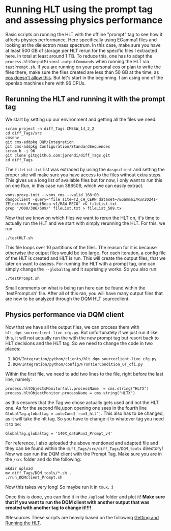 # Running HLT using the prompt tag and assessing physics performance
Basic scripts on running the HLT with the offline "prompt" tag to see how it affects physics performance. Here specifically using EGamma1 files and looking at the dielectron mass spectrum. In this case, make sure you have at least 500 GB of storage per HLT rerun for the specific files I extracted here. In total at least around 1 TB. To reduce this, one has to adapt the `process.hltOutputMinimsl.outputCommands` when running the HLT via `testPrompt.sh`. 
 If you are running on your personal eos or plan to write the files there, make sure the files created are less than 50 GB at the time, as [eos doesn't allow this](https://cernbox.docs.cern.ch/web/quota/). But let's start in the beginning. I am using one of the openlab machines here with 96 CPUs.

## Rerunning the HLT and running it with the prompt tag
We start by setting up our environment and getting all the files we need:
```
scram project -n diff_Tags CMSSW_14_2_2
cd diff_Tags/src
cmsenv
git cms-addpkg DQM/Integration
git cms-addpkg Configuration/StandardSequences
scram b -j 96
git clone git@github.com:jprendi/diff_Tags.git
cd diff_Tags
```
The `fileList.txt` list was extraced by using the `dasgoclient` and setting the proper site will make sure you have access to the files without extra steps. This gives us a long list of available files but for now, I only want to run this on one Run, in this case run 386509, which we can easily extract.
```
voms-proxy-init --voms cms --valid 168:00
dasgoclient -query='file site=T2_CH_CERN dataset=/EGamma1/Run2024I-ZElectron-PromptReco-v1/RAW-RECO' >& fileList.txt 
grep '/000/386/509/' fileList.txt > fileList_509.tx
```
Now that we know on which files we want to rerun the HLT on, it's time to actually run the HLT and we start with simply rerunning the HLT. For this, we run
```
./testHLT.sh
```
This file loops over 10 partitions of the files. The reason for it is because otherwise the output files would be too large. For each iteration, a config file of the HLT is created and HLT is run. This will create the output files, that we later on want to assess. For running the HLT with a prompt tag, one can simply change the `--globaltag` and it suprisingly works. So you also run:
```
./testPrompt.sh
```
Small comments on what is being ran here can be found within the `testPrompt.sh' file. After all of this ran, you will have many output files that are now to be analyzed through the DQM HLT sourceclient.

## Physics performance via DQM client
Now that we have all the output files, we can process them with `hlt_dqm_sourceclient-live_cfg.py`. But unfortunately if we just run it like this, it will not actually run the with the new prompt tag but resort back to HLT decisions and the HLT tag. So we need to change the code in two places:
1. `DQM/Integration/python/clients/hlt_dqm_sourceclient-live_cfg.py`
2. `DQM/Integration/python/config/FrontierCondition_GT_cfi.py`


Within the first file, we need to add two lines to the file, right before the last line, namely:
```
process.hltObjectsMonitor4all.processName  = cms.string("HLTX")
process.hltObjectMonitor.processName = cms.string("HLTX")
```
as this ensures that the Tag we chose actually gets used and not the HLT one. As for the second file,upon opening one sees in the fourth line `GlobalTag.globaltag = autoCond['run3_hlt']`. This also has to be changed, as it will take the hlt tag. So you have to change it to whatever tag you need it to be:
```
GlobalTag.globaltag = '140X_dataRun3_Prompt_v4'
``` 

For reference, I also uploaded the above mentioned and adapted file and they can be found within the `diff_Tags/src/diff_Tags/DQM_tools` directory!
Now we can run the DQM client with the Prompt Tag. Make sure you are in the `/src` folder and do the following:
```
mkdir upload
mv diff_Tags/DQM_tools/*.sh .
./run_DQMclient_Prompt.sh
``` 
Now this takes very long! So maybe run it in `tmux`. :)

Once this is done, you can find it in the `/upload` folder and plot it! **Make sure that if you want to run the DQM client with another output that was created with another tag to change it!!!!**




#Resources
These scripts are heavily based on the following [Getting and Running the HLT](https://twiki.cern.ch/twiki/bin/view/CMSPublic/SWGuideGlobalHLT).

